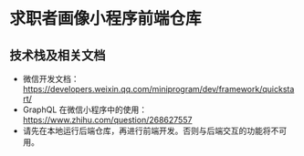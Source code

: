 # 求职者画像小程序前端仓库
## 技术栈及相关文档
- 微信开发文档：https://developers.weixin.qq.com/miniprogram/dev/framework/quickstart/
- GraphQL 在微信小程序中的使用：https://www.zhihu.com/question/268627557
- 请先在本地运行后端仓库，再进行前端开发。否则与后端交互的功能将不可用。
